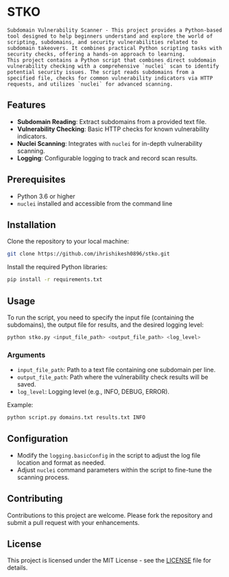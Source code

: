 # STKO

```
Subdomain Vulnerability Scanner - This project provides a Python-based tool designed to help beginners understand and explore the world of scripting, subdomains, and security vulnerabilities related to subdomain takeovers. It combines practical Python scripting tasks with security checks, offering a hands-on approach to learning.
This project contains a Python script that combines direct subdomain vulnerability checking with a comprehensive `nuclei` scan to identify potential security issues. The script reads subdomains from a specified file, checks for common vulnerability indicators via HTTP requests, and utilizes `nuclei` for advanced scanning.
 ```

## Features

- **Subdomain Reading**: Extract subdomains from a provided text file.
- **Vulnerability Checking**: Basic HTTP checks for known vulnerability indicators.
- **Nuclei Scanning**: Integrates with `nuclei` for in-depth vulnerability scanning.
- **Logging**: Configurable logging to track and record scan results.

## Prerequisites

- Python 3.6 or higher
- `nuclei` installed and accessible from the command line

## Installation

Clone the repository to your local machine:

```bash
git clone https://github.com/ihrishikesh0896/stko.git
```

Install the required Python libraries:

```bash
pip install -r requirements.txt
```

## Usage

To run the script, you need to specify the input file (containing the subdomains), the output file for results, and the desired logging level:

```python
python stko.py <input_file_path> <output_file_path> <log_level>
```

### Arguments

- `input_file_path`: Path to a text file containing one subdomain per line.
- `output_file_path`: Path where the vulnerability check results will be saved.
- `log_level`: Logging level (e.g., INFO, DEBUG, ERROR).

Example:

```python
python script.py domains.txt results.txt INFO
```

## Configuration

- Modify the `logging.basicConfig` in the script to adjust the log file location and format as needed.
- Adjust `nuclei` command parameters within the script to fine-tune the scanning process.

## Contributing

Contributions to this project are welcome. Please fork the repository and submit a pull request with your enhancements.

## License

This project is licensed under the MIT License - see the [LICENSE](LICENSE) file for details.